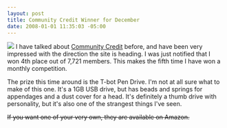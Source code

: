 ```yaml
---
layout: post
title: Community Credit Winner for December
date: 2008-01-01 11:35:03 -05:00
---
```


[![](http://gwb.blob.core.windows.net/sdorman/WindowsLiveWriter/CommunityCreditWinnerforDecember_9EE4/P15903_thumb_1.jpg)](http://gwb.blob.core.windows.net/sdorman/WindowsLiveWriter/CommunityCreditWinnerforDecember_9EE4/P15903_5.jpg) I have talked about [Community Credit](http://geekswithblogs.net/sdorman/category/6304.aspx) before, and have been very impressed with the direction the site is heading. I was just notified that I won 4th place out of 7,721 members. This makes the fifth time I have won a monthly competition. 

The prize this time around is the T-bot Pen Drive. I'm not at all sure what to make of this one. It's a 1GB USB drive, but has beads and springs for appendages and a dust cover for a head. It's definitely a thumb drive with personality, but it's also one of the strangest things I've seen.

~~If you want one of your very own, they are available on Amazon.~~
